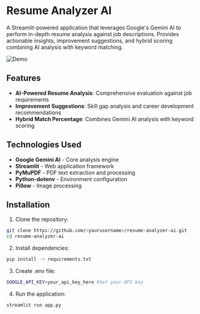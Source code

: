 # Resume Analyzer AI

A Streamlit-powered application that leverages Google's Gemini AI to perform in-depth resume analysis against job descriptions. Provides actionable insights, improvement suggestions, and hybrid scoring combining AI analysis with keyword matching.

![Demo](https://via.placeholder.com/800x400.png?text=Resume+Analyzer+Demo+GIF)

## Features

- **AI-Powered Resume Analysis**: Comprehensive evaluation against job requirements
- **Improvement Suggestions**: Skill gap analysis and career development recommendations
- **Hybrid Match Percentage**: Combines Gemini AI analysis with keyword scoring

## Technologies Used

- **Google Gemini AI** - Core analysis engine
- **Streamlit** - Web application framework
- **PyMuPDF** - PDF text extraction and processing
- **Python-dotenv** - Environment configuration
- **Pillow** - Image processing

## Installation

1. Clone the repository:
```bash
git clone https://github.com/<yourusername>/resume-analyzer-ai.git
cd resume-analyzer-ai
```
2. Install dependencies:
```bash
pip install -r requirements.txt
```

3. Create .env file:
```bash
GOOGLE_API_KEY=your_api_key_here #Set your API key
```

4. Run the application:
```bash
streamlit run app.py
```